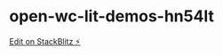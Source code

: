 # open-wc-lit-demos-hn54lt

[Edit on StackBlitz ⚡️](https://stackblitz.com/edit/open-wc-lit-demos-hn54lt)